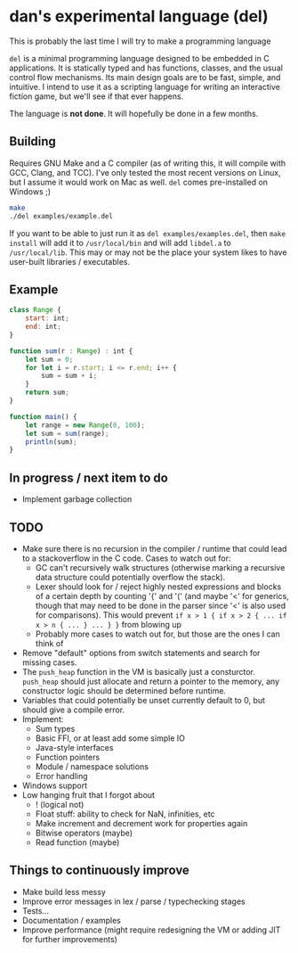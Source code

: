 # dan's experimental language (del)
This is probably the last time I will try to make a programming language

`del` is a minimal programming language designed to be embedded in C applications. It is statically typed and has functions, classes, and the usual control flow mechanisms. Its main design goals are to be fast, simple, and intuitive. I intend to use it as a scripting language for writing an interactive fiction game, but we'll see if that ever happens.

The language is **not done**. It will hopefully be done in a few months.

## Building
Requires GNU Make and a C compiler (as of writing this, it will compile with GCC, Clang, and TCC). I've only tested the most recent versions on Linux, but I assume it would work on Mac as well. `del` comes pre-installed on Windows ;)

``` bash
make
./del examples/example.del
```

If you want to be able to just run it as `del examples/examples.del`, then `make install` will add it to `/usr/local/bin` and will add `libdel.a` to `/usr/local/lib`. This may or may not be the place your system likes to have user-built libraries / executables.


## Example
``` js
class Range {
    start: int;
    end: int;
}

function sum(r : Range) : int {
    let sum = 0;
    for let i = r.start; i <= r.end; i++ {
        sum = sum + i;
    }
    return sum;
}

function main() {
    let range = new Range(0, 100);
    let sum = sum(range);
    println(sum);
}
```

## In progress / next item to do
- Implement garbage collection

## TODO
- Make sure there is no recursion in the compiler / runtime that could lead to a stackoverflow in the C code. Cases to watch out for:
  - GC can't recursively walk structures (otherwise marking a recursive data structure could potentially overflow the stack).
  - Lexer should look for / reject highly nested expressions and blocks of a certain depth by counting '{' and '(' (and maybe '<' for generics, though that may need to be done in the parser since '<' is also used for comparisons). This would prevent `if x > 1 { if x > 2 { ... if x > n { ... } ... } }` from blowing up
  - Probably more cases to watch out for, but those are the ones I can think of
- Remove "default" options from switch statements and search for missing cases.
- The `push_heap` function in the VM is basically just a consturctor. `push_heap` should just allocate and return a pointer to the memory, any constructor logic should be determined before runtime.
- Variables that could potentially be unset currently default to 0, but should give a compile error.
- Implement:
  - Sum types
  - Basic FFI, or at least add some simple IO
  - Java-style interfaces
  - Function pointers
  - Module / namespace solutions
  - Error handling
- Windows support
- Low hanging fruit that I forgot about
  - ! (logical not)
  - Float stuff: ability to check for NaN, infinities, etc
  - Make increment and decrement work for properties again
  - Bitwise operators (maybe)
  - Read function (maybe)


## Things to continuously improve
- Make build less messy
- Improve error messages in lex / parse / typechecking stages
- Tests...
- Documentation / examples
- Improve performance (might require redesigning the VM or adding JIT for further improvements)

